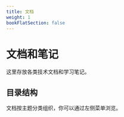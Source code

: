 ```yaml
---
title: 文档
weight: 1
bookFlatSection: false
---
```


# 文档和笔记

这里存放各类技术文档和学习笔记。

## 目录结构

文档按主题分类组织，你可以通过左侧菜单浏览。


